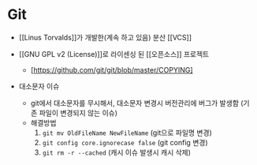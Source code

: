 # Git

- [[Linus Torvalds]]가 개발한(계속 하고 있음) 분산 [[VCS]]

- [[GNU GPL v2 (License)]]로 라이센싱 된 [[오픈소스]] 프로젝트
  - [https://github.com/git/git/blob/master/COPYING]

- 대소문자 이슈
  - git에서 대소문자를 무시해서, 대소문자 변경시 버전관리에 버그가 발생함 (기존 파일이 변경되지 않는 이슈)
  - 해결방법
    1. `git mv OldFileName NewFileName` (git으로 파일명 변경)
    2. `git config core.ignorecase false` (git config 변경)
    3. `git rm -r --cached` (캐시 이슈 발생시 캐시 삭제)
